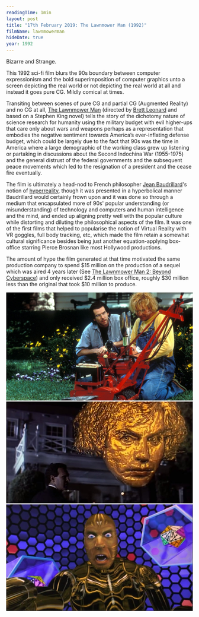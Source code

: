 ```yaml
---
readingTime: 1min
layout: post
title: "17th February 2019: The Lawnmower Man (1992)"
filmName: lawnmowerman
hideDate: true
year: 1992
---
```


Bizarre and Strange.

This 1992 sci-fi film blurs the 90s boundary between computer expressionism and the bold superimposition of computer graphics unto a screen depicting the real world or not depicting the real world at all and instead it goes pure CG. Mildly comical at times.  

Transiting between scenes of pure CG and partial CG (Augmented Reality) and no CG at all, [The Lawnmower Man](https://www.rottentomatoes.com/m/lawnmower_man) (directed by [Brett Leonard](https://en.wikipedia.org/wiki/Brett_Leonard) and based on a Stephen King novel) tells the story of the dichotomy nature of science research for humanity using the military budget with evil higher-ups that care only about wars and weapons perhaps as a representation that embodies the negative sentiment towards America’s ever-inflating defense budget, which could be largely due to the fact that 90s was the time in America where a large demographic of the working class grew up listening or partaking in discussions about the Second Indochina War (1955-1975) and the general distrust of the federal governments and the subsequent peace movements which led to the resignation of a president and the cease fire eventually.

The film is ultimately a head-nod to French philosopher [Jean Baudrillard](https://en.wikipedia.org/wiki/Jean_Baudrillard)'s notion of [hyperreality](https://en.wikipedia.org/wiki/Simulacra_and_Simulation), though it was presented in a hyperbolical manner Baudrillard would certainly frown upon and it was done so through a medium that encapsulated more of 90s' popular understanding (or misunderstanding) of technology and computers and human intelligence and the mind, and ended up aligning pretty well with the popular culture while distorting and diluting the philosophical aspects of the film. It was one of the first films that helped to popularise the notion of Virtual Reality with VR goggles, full body tracking, etc, which made the film retain a somewhat cultural significance besides being just another equation-applying box-office starring Pierce Brosnan like most Hollywood productions.

The amount of hype the film generated at that time motivated the same production company to spend $15 million on the production of a sequel which was aired 4 years later (See [The Lawnmower Man 2: Beyond Cyberspace](https://www.rottentomatoes.com/m/lawnmower_man_2_jobes_war)) and only received $2.4 million box office, roughly $30 million less than the original that took $10 million to produce.

<img src="/img/lawnmowerman0.jpg">

<img src="/img/lawnmowerman.jpg">

<img src="/img/lawnmowerman2.jpg">
